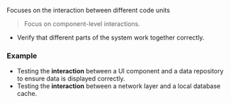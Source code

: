 Focuses on the interaction between different code units
> Focus on component-level interactions.
- Verify that different parts of the system work together correctly.

### Example
- Testing the **interaction** between a UI component and a data repository to ensure data is displayed correctly.
- Testing the **interaction** between a network layer and a local database cache.